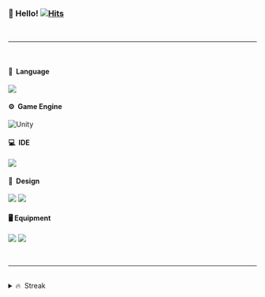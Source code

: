### 👋 Hello! [![Hits](https://hits.seeyoufarm.com/api/count/incr/badge.svg?url=https%3A%2F%2Fgithub.com%2Fhanminsik%2Fhit-counter&count_bg=%2300AEFF&title_bg=%23FF0000&icon=&icon_color=%23E7E7E7&title=hits&edge_flat=true)](https://hits.seeyoufarm.com)

<br>

---

<br>

#### 🚀 &nbsp;Language
<img src="https://img.shields.io/badge/C&thinsp;%23-7F00FF?style=for-the-badge&logo=.net&logoColor=white?"/>

#### ⚙️ &nbsp;Game Engine

<img alt="Unity" src="https://img.shields.io/badge/unity%20-%23000000.svg?&style=for-the-badge&logo=unity&logoColor=white"/>

#### 💻 &nbsp;IDE
<img src="https://img.shields.io/badge/Rider-000000?&style=for-the-badge&logo=rider&logoColor=white"/>

#### 🎨 &nbsp;Design
<img src="https://img.shields.io/badge/Aseprite-7D929E?&style=for-the-badge&logo=aseprite&logoColor=white"/> <img src="https://img.shields.io/badge/photoshop%20-%2331A8FF.svg?&style=for-the-badge&logo=adobe%20photoshop&logoColor=white"/>

#### 🖥️ Equipment
<img src="https://img.shields.io/badge/Apple-Mac_Mini_2018-999999?style=for-the-badge&logo=apple&logoColor=white"/> <img src="https://img.shields.io/badge/AMD-Ryzen_3-ED1C24?style=for-the-badge&logo=amd&logoColor=white"/>

<br>

---

<br>
<details>
    <summary> 🔥 &nbsp;Streak </summary>

<br>

<img align="center" src="https://github-readme-streak-stats.herokuapp.com/?user=hanminsik&count_private=true&theme=radical" alt="hanminsik" />

<br>
<br>

<!--START_SECTION:waka-->
```text
No Activity tracked this Week
```
<!--END_SECTION:waka-->

</details>




